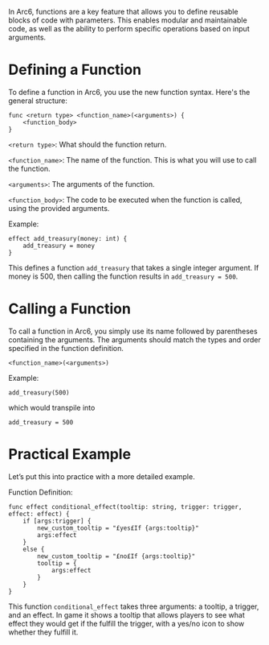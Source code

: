 In Arc6, functions are a key feature that allows you to define reusable blocks of code with parameters. This enables modular and maintainable code, as well as the ability to perform specific operations based on input arguments.

# Defining a Function

To define a function in Arc6, you use the new function syntax. Here's the general structure:
```
func <return type> <function_name>(<arguments>) {
	<function_body>
}
```

`<return type>`: What should the function return.

`<function_name>`: The name of the function. This is what you will use to call the function.

`<arguments>`: The arguments of the function.

`<function_body>`: The code to be executed when the function is called, using the provided arguments.

Example:
```
effect add_treasury(money: int) {
	add_treasury = money
}
```
This defines a function `add_treasury` that takes a single integer argument. If money is 500, then calling the function results in `add_treasury = 500`.

# Calling a Function

To call a function in Arc6, you simply use its name followed by parentheses containing the arguments. The arguments should match the types and order specified in the function definition.

```<function_name>(<arguments>)```

Example:

```
add_treasury(500)
```
which would transpile into
```
add_treasury = 500
```

# Practical Example

Let’s put this into practice with a more detailed example.

Function Definition:
```
func effect conditional_effect(tooltip: string, trigger: trigger, effect: effect) {
	if [args:trigger] {
		new_custom_tooltip = "£yes£If {args:tooltip}"
		args:effect
	}
	else {
		new_custom_tooltip = "£no£If {args:tooltip}"
		tooltip = {
			args:effect
		}
	}
}
```

This function `conditional_effect` takes three arguments: a tooltip, a trigger, and an effect. In game it shows a tooltip that allows players to see what effect they would get if the fulfill the trigger, with a yes/no icon to show whether they fulfill it.
